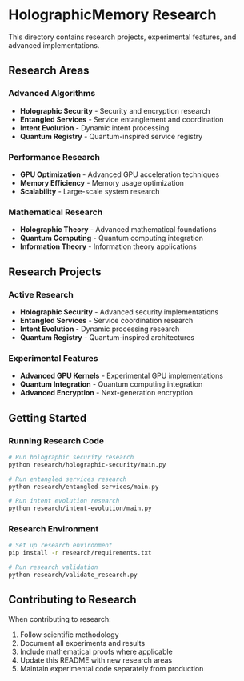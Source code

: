# HolographicMemory Research

This directory contains research projects, experimental features, and advanced implementations.

## Research Areas

### Advanced Algorithms
- **Holographic Security** - Security and encryption research
- **Entangled Services** - Service entanglement and coordination
- **Intent Evolution** - Dynamic intent processing
- **Quantum Registry** - Quantum-inspired service registry

### Performance Research
- **GPU Optimization** - Advanced GPU acceleration techniques
- **Memory Efficiency** - Memory usage optimization
- **Scalability** - Large-scale system research

### Mathematical Research
- **Holographic Theory** - Advanced mathematical foundations
- **Quantum Computing** - Quantum computing integration
- **Information Theory** - Information theory applications

## Research Projects

### Active Research
- **Holographic Security** - Advanced security implementations
- **Entangled Services** - Service coordination research
- **Intent Evolution** - Dynamic processing research
- **Quantum Registry** - Quantum-inspired architectures

### Experimental Features
- **Advanced GPU Kernels** - Experimental GPU implementations
- **Quantum Integration** - Quantum computing integration
- **Advanced Encryption** - Next-generation encryption

## Getting Started

### Running Research Code
```bash
# Run holographic security research
python research/holographic-security/main.py

# Run entangled services research
python research/entangled-services/main.py

# Run intent evolution research
python research/intent-evolution/main.py
```

### Research Environment
```bash
# Set up research environment
pip install -r research/requirements.txt

# Run research validation
python research/validate_research.py
```

## Contributing to Research

When contributing to research:
1. Follow scientific methodology
2. Document all experiments and results
3. Include mathematical proofs where applicable
4. Update this README with new research areas
5. Maintain experimental code separately from production
